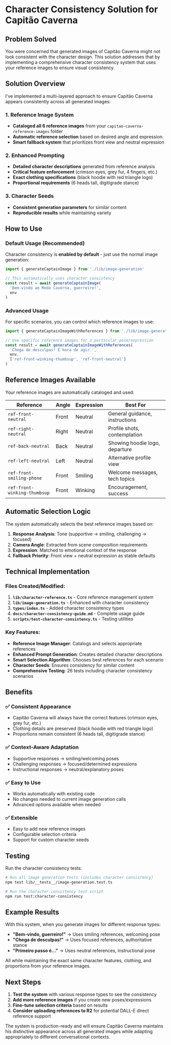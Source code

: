 # Character Consistency Solution for Capitão Caverna

## Problem Solved

You were concerned that generated images of Capitão Caverna might not look consistent with the character design. This solution addresses that by implementing a comprehensive character consistency system that uses your reference images to ensure visual consistency.

## Solution Overview

I've implemented a multi-layered approach to ensure Capitão Caverna appears consistently across all generated images:

### 1. Reference Image System
- **Cataloged all 6 reference images** from your `capitao-caverna-reference-images` folder
- **Automatic reference selection** based on desired angle and expression
- **Smart fallback system** that prioritizes front view and neutral expression

### 2. Enhanced Prompting
- **Detailed character descriptions** generated from reference analysis
- **Critical feature enforcement** (crimson eyes, grey fur, 4 fingers, etc.)
- **Exact clothing specifications** (black hoodie with red triangle logo)
- **Proportional requirements** (6 heads tall, digitigrade stance)

### 3. Character Seeds
- **Consistent generation parameters** for similar content
- **Reproducible results** while maintaining variety

## How to Use

### Default Usage (Recommended)
Character consistency is **enabled by default** - just use the normal image generation:

```typescript
import { generateCaptainImage } from './lib/image-generation'

// This automatically uses character consistency
const result = await generateCaptainImage(
  'Bem-vindo ao Modo Caverna, guerreiro!',
  env
)
```

### Advanced Usage
For specific scenarios, you can control which reference images to use:

```typescript
import { generateCaptainImageWithReferences } from './lib/image-generation'

// Use specific reference images for a particular pose/expression
const result = await generateCaptainImageWithReferences(
  'Chega de desculpas! É hora de agir.',
  env,
  ['ref-front-winking-thumbsup', 'ref-front-neutral']
)
```

## Reference Images Available

Your reference images are automatically cataloged and used:

| Reference | Angle | Expression | Best For |
|-----------|-------|------------|----------|
| `ref-front-neutral` | Front | Neutral | General guidance, instructions |
| `ref-right-neutral` | Right | Neutral | Profile shots, contemplation |
| `ref-back-neutral` | Back | Neutral | Showing hoodie logo, departure |
| `ref-left-neutral` | Left | Neutral | Alternative profile view |
| `ref-front-smiling-phone` | Front | Smiling | Welcome messages, tech topics |
| `ref-front-winking-thumbsup` | Front | Winking | Encouragement, success |

## Automatic Selection Logic

The system automatically selects the best reference images based on:

1. **Response Analysis**: Tone (supportive → smiling, challenging → focused)
2. **Camera Angle**: Extracted from scene composition requirements
3. **Expression**: Matched to emotional context of the response
4. **Fallback Priority**: Front view + neutral expression as stable defaults

## Technical Implementation

### Files Created/Modified:

1. **`lib/character-reference.ts`** - Core reference management system
2. **`lib/image-generation.ts`** - Enhanced with character consistency
3. **`types/index.ts`** - Added character consistency types
4. **`docs/character-consistency-guide.md`** - Complete usage guide
5. **`scripts/test-character-consistency.ts`** - Testing utilities

### Key Features:

- **Reference Image Manager**: Catalogs and selects appropriate references
- **Enhanced Prompt Generation**: Creates detailed character descriptions
- **Smart Selection Algorithm**: Chooses best references for each scenario
- **Character Seeds**: Ensures consistency for similar content
- **Comprehensive Testing**: 26 tests including character consistency scenarios

## Benefits

### ✅ Consistent Appearance
- Capitão Caverna will always have the correct features (crimson eyes, grey fur, etc.)
- Clothing details are preserved (black hoodie with red triangle logo)
- Proportions remain consistent (6 heads tall, digitigrade stance)

### ✅ Context-Aware Adaptation
- Supportive responses → smiling/welcoming poses
- Challenging responses → focused/determined expressions
- Instructional responses → neutral/explanatory poses

### ✅ Easy to Use
- Works automatically with existing code
- No changes needed to current image generation calls
- Advanced options available when needed

### ✅ Extensible
- Easy to add new reference images
- Configurable selection criteria
- Support for custom character seeds

## Testing

Run the character consistency tests:

```bash
# Run all image generation tests (includes character consistency)
npm test lib/__tests__/image-generation.test.ts

# Run the character consistency test script
npm run test:character-consistency
```

## Example Results

With this system, when you generate images for different response types:

- **"Bem-vindo, guerreiro!"** → Uses smiling references, welcoming pose
- **"Chega de desculpas!"** → Uses focused references, authoritative stance  
- **"Primeiro passo é..."** → Uses neutral references, instructional pose

All while maintaining the exact same character features, clothing, and proportions from your reference images.

## Next Steps

1. **Test the system** with various response types to see the consistency
2. **Add more reference images** if you create new poses/expressions
3. **Fine-tune selection criteria** based on results
4. **Consider uploading references to R2** for potential DALL-E direct reference support

The system is production-ready and will ensure Capitão Caverna maintains his distinctive appearance across all generated images while adapting appropriately to different conversational contexts.